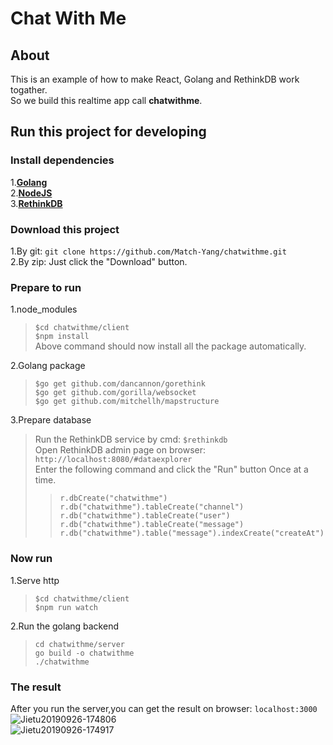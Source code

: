 # Chat With Me

## About
This is an example of how to make React, Golang and RethinkDB work togather.  
So we build this realtime app call **chatwithme**.  

## Run this project for developing  
### Install dependencies  
1.[**Golang**](https://golang.org/dl/)  
2.[**NodeJS**](https://nodejs.org)  
3.[**RethinkDB**](https://rethinkdb.com/)  

### Download this project  
1.By git: `git clone https://github.com/Match-Yang/chatwithme.git`  
2.By zip: Just click the "Download" button.  

### Prepare to run
1.node_modules  
> `$cd chatwithme/client`  
> `$npm install`  
Above command should now install all the package automatically.  

2.Golang package  
> `$go get github.com/dancannon/gorethink`  
> `$go get github.com/gorilla/websocket`  
> `$go get github.com/mitchellh/mapstructure`  

3.Prepare database  
> Run the RethinkDB service by cmd: `$rethinkdb`  
> Open RethinkDB admin page on browser: `http://localhost:8080/#dataexplorer`  
> Enter the following command and click the "Run" button Once at a time.  
> > `r.dbCreate("chatwithme")`  
> > `r.db("chatwithme").tableCreate("channel")`  
> > `r.db("chatwithme").tableCreate("user")`  
> > `r.db("chatwithme").tableCreate("message")`  
> > `r.db("chatwithme").table("message").indexCreate("createAt")`  

### Now run
1.Serve http  
> `$cd chatwithme/client`  
> `$npm run watch`  

2.Run the golang backend  
> `cd chatwithme/server`  
> `go build -o chatwithme`  
> `./chatwithme`  

### The result
After you run the server,you can get the result on browser: `localhost:3000`  
![Jietu20190926-174806](https://user-images.githubusercontent.com/5242852/65747731-bf90d600-e134-11e9-96fc-4e74d5e6efbb.jpg)  
![Jietu20190926-174917](https://user-images.githubusercontent.com/5242852/65751654-c1ab6280-e13d-11e9-8a49-a418413c6621.jpg)  